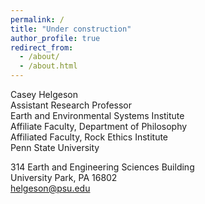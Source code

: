 ```yaml
---
permalink: /
title: "Under construction"
author_profile: true
redirect_from: 
  - /about/
  - /about.html
---
```


Casey Helgeson  
Assistant Research Professor  
Earth and Environmental Systems Institute  
Affiliate Faculty, Department of Philosophy  
Affiliated Faculty, Rock Ethics Institute  
Penn State University  

314 Earth and Engineering Sciences Building  
University Park, PA 16802  
helgeson@psu.edu  
